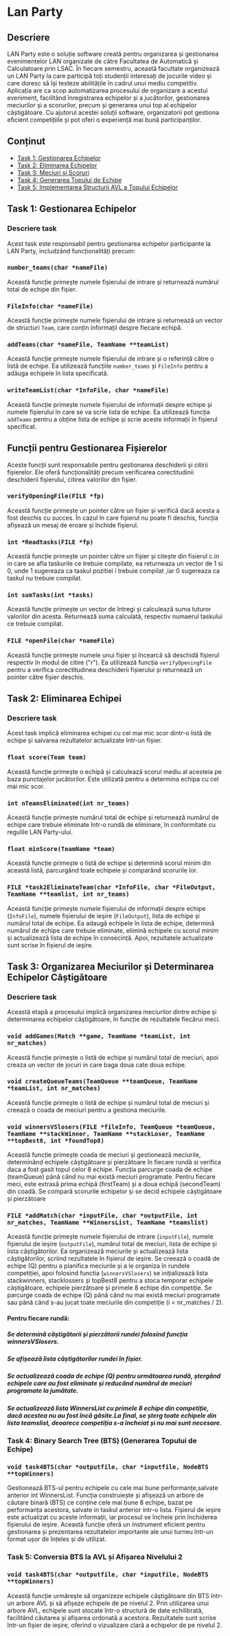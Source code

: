 # Lan Party 

## Descriere

LAN Party este o soluție software creată pentru organizarea și gestionarea evenimentelor LAN organizate de către Facultatea de Automatică și Calculatoare prin LSAC. În fiecare semestru, această facultate organizează un LAN Party la care participă toți studenții interesați de jocurile video și care doresc să își testeze abilitățile în cadrul unui mediu competitiv.
Aplicația are ca scop automatizarea procesului de organizare a acestui eveniment, facilitând înregistrarea echipelor și a jucătorilor, gestionarea meciurilor și a scorurilor, precum și generarea unui top al echipelor câștigătoare. Cu ajutorul acestei soluții software, organizatorii pot gestiona eficient competițiile și pot oferi o experiență mai bună participanților.

## Conținut

- [Task 1: Gestionarea Echipelor](#task-1-gestionarea-echipelor)
- [Task 2: Eliminarea Echipelor](#task-2-eliminarea-echipelor)
- [Task 3: Meciuri și Scoruri](#task-3-meciuri-și-scoruri)
- [Task 4: Generarea Topului de Echipe](#task-4-generarea-topului-de-echipe)
- [Task 5: Implementarea Structurii AVL a Topului Echipelor](#task-5-implementarea-structurii-avl-a-topului-echipelor)

## Task 1: Gestionarea Echipelor

### Descriere task
Acest task este responsabil pentru gestionarea echipelor participante la LAN Party, includzând funcționalități precum:

### `number_teams(char *nameFile)`

Această funcție primește numele fișierului de intrare și returnează numărul total de echipe din fișier.

### `FileInfo(char *nameFile)`

Această funcție primește numele fișierului de intrare și returnează un vector de structuri `Team`, care conțin informații despre fiecare echipă.

### `addTeams(char *nameFile, TeamName **teamList)`

Această funcție primește numele fișierului de intrare și o referință către o listă de echipe. Ea utilizează funcțiile `number_teams` și `FileInfo` pentru a adăuga echipele în lista specificată.

### `writeTeamList(char *InfoFile, char *nameFile)`

Această funcție primește numele fișierului de informații despre echipe și numele fișierului în care se va scrie lista de echipe. Ea utilizează funcția `addTeams` pentru a obține lista de echipe și scrie aceste informații în fișierul specificat.

## Funcții pentru Gestionarea Fișierelor

Aceste funcții sunt responsabile pentru gestionarea deschiderii și citirii fișierelor. Ele oferă funcționalități precum verificarea corectitudinii deschiderii fișierului, citirea valorilor din fișier.

### `verifyOpeningFile(FILE *fp)`

Această funcție primește un pointer către un fișier și verifică dacă acesta a fost deschis cu succes. În cazul în care fișierul nu poate fi deschis, funcția afișează un mesaj de eroare și închide fișierul.

### `int *Readtasks(FILE *fp)`

Această funcție primește un pointer către un fișier și citește din fisierul c.in in care se afla taskurile ce trebuie compilate, ea returneaza un vector de 1 si 0, unde 1 sugereaza ca taskul pozitiei i trebuie compilat ,iar 0 sugereaza ca taskul nu trebuie compilat.

### `int sumTasks(int *tasks)`

Această funcție primește un vector de întregi și calculează suma tuturor valorilor din acesta. Returnează suma calculată, respectiv numaerul taskului ce trebuie compilat.

### `FILE *openFile(char *nameFile)`

Această funcție primește numele unui fișier și încearcă să deschidă fișierul respectiv în modul de citire ("r"). Ea utilizează funcția `verifyOpeningFile` pentru a verifica corectitudinea deschiderii fișierului și returnează un pointer către fișier deschis.

## Task 2: Eliminarea Echipei 

### Descriere task
Acest task implică eliminarea echipei cu cel mai mic scor dintr-o listă de echipe și salvarea rezultatelor actualizate într-un fișier.

### `float score(Team team)`

Această funcție primește o echipă și calculează scorul mediu al acesteia pe baza punctajelor jucătorilor. Este utilizată pentru a determina echipa cu cel mai mic scor.

### `int nTeamsEliminated(int nr_teams)`

Această funcție primește numărul total de echipe și returnează numărul de echipe care trebuie eliminate într-o rundă de eliminare, în conformitate cu regulile LAN Party-ului.

### `float minScore(TeamName *team)`

Această funcție primește o listă de echipe și determină scorul minim din această listă, parcurgând toate echipele și comparând scorurile lor.

### `FILE *task2EliminateTeam(char *InfoFile, char *FileOutput, TeamName **teamlist, int nr_teams)`

Această funcție primește numele fișierului de informații despre echipe (`InfoFile`), numele fișierului de ieșire (`FileOutput`), lista de echipe și numărul total de echipe. Ea adaugă echipele în lista de echipe, determină numărul de echipe care trebuie eliminate, elimină echipele cu scorul minim și actualizează lista de echipe în consecință. Apoi, rezultatele actualizate sunt scrise în fișierul de ieșire.

## Task 3: Organizarea Meciurilor și Determinarea Echipelor Câștigătoare

### Descriere task
Această etapă a procesului implică organizarea meciurilor dintre echipe și determinarea echipelor câștigătoare, în funcție de rezultatele fiecărui meci.

### `void addGames(Match **game, TeamName *teamList, int nr_matches)`

Această funcție primește o listă de echipe și numărul total de meciuri, apoi creaza un vector de jocuri in care baga doua cate doua echipe.

### `void createQueueTeams(TeamQueue **teamQueue, TeamName *teamList, int nr_matches)`

Această funcție primește o listă de echipe și numărul total de meciuri și creează o  coada de meciuri pentru a gestiona meciurile.

### `void winnersVSlosers(FILE *fileInfo, TeamQueue *teamQueue, TeamName **stackWinner, TeamName **stackLoser, TeamName **topBest8, int *foundTop8)`

Această funcție primește coada de meciuri și gestionează meciurile, determinând echipele câștigătoare și pierzătoare în fiecare rundă si verifica daca a fost gasit topul celor 8 echipe.
Funcția parcurge coada de echipe (teamQueue) până când nu mai există meciuri programate.
Pentru fiecare meci, este extrasă prima echipă (firstTeam) și a doua echipă (secondTeam) din coadă.
Se compară scorurile echipelor și se decid echipele câștigătoare și pierzătoare

### `FILE *addMatch(char *inputFile, char *outputFile, int nr_matches, TeamName **WinnersList, TeamName *teamslist)`

Această funcție primește numele fișierului de intrare (`inputFile`), numele fișierului de ieșire (`outputFile`), numărul total de meciuri, lista de echipe și lista câștigătorilor. Ea organizează meciurile și actualizează lista câștigătorilor, scriind rezultatele în fișierul de ieșire.
Se creează o coadă de echipe (Q) pentru a planifica meciurile și a le organiza în rundele competiției, apoi folosind functia (`winnersVSlosers`) se inițializează lista stackwinners, stacklossers și topBest8 pentru a stoca temporar echipele câștigătoare, echipele pierzătoare și primele 8 echipe din competiție.
Se parcurge coada de echipe (Q) până când nu mai există meciuri programate sau până când s-au jucat toate meciurile din competiție (i < nr_matches / 2).
#### Pentru fiecare rundă:
##### Se determină câștigătorii și pierzătorii rundei folosind funcția winnersVSlosers.
##### Se afișează lista câștigătorilor rundei în fișier.
##### Se actualizează coada de echipe (Q) pentru următoarea rundă, ștergând echipele care au fost eliminate și reducând numărul de meciuri programate la jumătate.
##### Se actualizează lista WinnersList cu primele 8 echipe din competiție, dacă acestea nu au fost încă găsite.La final, se șterg toate echipele din lista teamslist, deoarece competiția s-a încheiat și nu mai sunt necesare.

### Task 4: Binary Search Tree (BTS) (Generarea Topului de Echipe)

### `void task4BTS(char *outputfile, char *inputfile, NodeBTS **topWinners)`
Gestionează BTS-ul pentru echipele cu cele mai bune performanțe,salvate anterior int WinnersList. Funcția construiește și afișează un arbore de căutare binară (BTS) ce conține cele mai bune 8 echipe, 
bazat pe performanța acestora, salvate in taskul anterior intr-o lista. Fișierul de ieșire este actualizat cu aceste informații, iar procesul se încheie prin închiderea fișierului de ieșire. Această funcție oferă un instrument eficient pentru 
gestionarea și prezentarea rezultatelor importante ale unui turneu într-un format ușor de înțeles și de utilizat.

### Task 5: Conversia BTS la AVL și Afișarea Nivelului 2

### `void task4BTS(char *outputfile, char *inputfile, NodeBTS **topWinners)`

Această funcție urmărește să organizeze echipele câștigătoare din BTS într-un arbore AVL și să afișeze echipele de pe nivelul 2.
Prin utilizarea unui arbore AVL, echipele sunt stocate într-o structură de date echilibrată, facilitând căutarea și afișarea ordonată a acestora. 
Rezultatele sunt scrise într-un fișier de ieșire, oferind o vizualizare clară a echipelor de pe nivelul 2.





